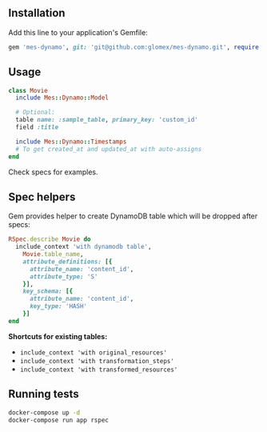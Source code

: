## Installation

Add this line to your application's Gemfile:

```ruby
gem 'mes-dynamo', git: 'git@github.com:glomex/mes-dynamo.git', require: 'mes/dynamo'
```

## Usage

```ruby
class Movie
  include Mes::Dynamo::Model

  # Optional:
  table name: :sample_table, primary_key: 'custom_id'
  field :title

  include Mes::Dynamo::Timestamps
  # To get created_at and updated_at with auto-assigns
end
```

Check specs for examples.

## Spec helpers

Gem provides helper to create DynamoDB table which will be dropped after specs:
```ruby
RSpec.describe Movie do
  include_context 'with dynamodb table',
    Movie.table_name,
    attribute_definitions: [{
      attribute_name: 'content_id',
      attribute_type: 'S'
    }],
    key_schema: [{
      attribute_name: 'content_id',
      key_type: 'HASH'
    }]
end
```

**Shortcuts for existing tables:**

 - `include_context 'with original_resources'`
 - `include_context 'with transformation_steps'`
 - `include_context 'with transformed_resources'`

## Running tests
```sh
docker-compose up -d
docker-compose run app rspec
```
